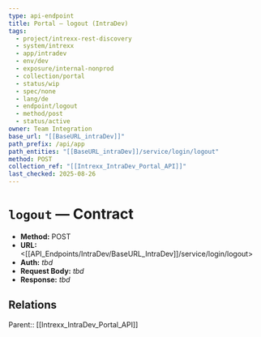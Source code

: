 ```yaml
---
type: api-endpoint
title: Portal — logout (IntraDev)
tags:
  - project/intrexx-rest-discovery
  - system/intrexx
  - app/intradev
  - env/dev
  - exposure/internal-nonprod
  - collection/portal
  - status/wip
  - spec/none
  - lang/de
  - endpoint/logout
  - method/post
  - status/active
owner: Team Integration
base_url: "[[BaseURL_intraDev]]"
path_prefix: /api/app
path_entities: "[[BaseURL_intraDev]]/service/login/logout"
method: POST
collection_ref: "[[Intrexx_IntraDev_Portal_API]]"
last_checked: 2025-08-26
---
```



# `logout` — Contract
- **Method:** POST  
- **URL:** <[[API_Endpoints/IntraDev/BaseURL_IntraDev]]/service/login/logout>  
- **Auth:** _tbd_  
- **Request Body:** _tbd_  
- **Response:** _tbd_

## Relations
Parent:: [[Intrexx_IntraDev_Portal_API]]
